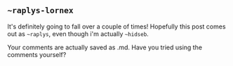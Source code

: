 ## `~raplys-lornex`
It's definitely going to fall over a couple of times!  Hopefully this post comes out as `~raplys`, even though i'm actually `~hidseb`.  

Your comments are actually saved as .md.  Have you tried using the comments yourself?